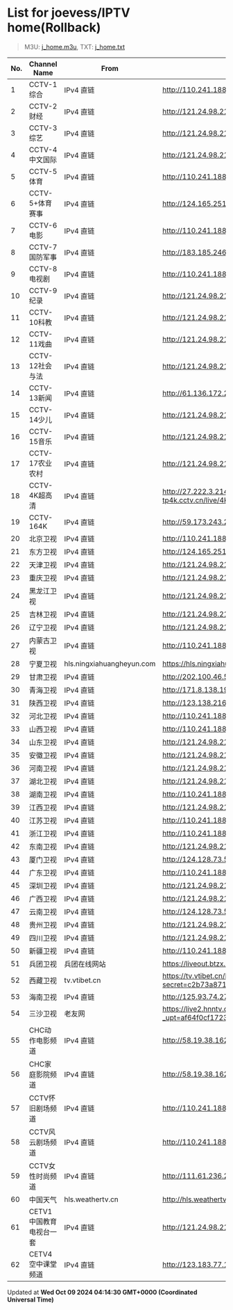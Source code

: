 # List for **joevess/IPTV home**(Rollback)

> M3U: [j_home.m3u](/j_home.m3u), TXT: [j_home.txt](/txt/j_home.txt)

| No. | Channel Name | From | Source |
| --- | ------------ | ---- | ------ |
| 1 | CCTV-1综合 | IPv4 直链 | <http://110.241.188.219:808/hls/1/index.m3u8> |
| 2 | CCTV-2财经 | IPv4 直链 | <http://121.24.98.21:8090/hls/10/index.m3u8> |
| 3 | CCTV-3综艺 | IPv4 直链 | <http://121.24.98.21:8090/hls/11/index.m3u8> |
| 4 | CCTV-4中文国际 | IPv4 直链 | <http://121.24.98.21:8090/hls/12/index.m3u8> |
| 5 | CCTV-5体育 | IPv4 直链 | <http://110.241.188.219:808/hls/5/index.m3u8> |
| 6 | CCTV-5+体育赛事 | IPv4 直链 | <http://124.165.251.82:9999/tsfile/live/0019_1.m3u8> |
| 7 | CCTV-6电影 | IPv4 直链 | <http://110.241.188.219:808/hls/6/index.m3u8> |
| 8 | CCTV-7国防军事 | IPv4 直链 | <http://183.185.246.78:9999/tsfile/live/0007_1.m3u8> |
| 9 | CCTV-8电视剧 | IPv4 直链 | <http://110.241.188.219:808/hls/8/index.m3u8> |
| 10 | CCTV-9纪录 | IPv4 直链 | <http://121.24.98.21:8090/hls/17/index.m3u8> |
| 11 | CCTV-10科教 | IPv4 直链 | <http://121.24.98.21:8090/hls/18/index.m3u8> |
| 12 | CCTV-11戏曲 | IPv4 直链 | <http://121.24.98.21:8090/hls/19/index.m3u8> |
| 13 | CCTV-12社会与法 | IPv4 直链 | <http://121.24.98.21:8090/hls/20/index.m3u8> |
| 14 | CCTV-13新闻 | IPv4 直链 | <http://61.136.172.236:9901/tsfile/live/0013_1.m3u8> |
| 15 | CCTV-14少儿 | IPv4 直链 | <http://121.24.98.21:8090/hls/22/index.m3u8> |
| 16 | CCTV-15音乐 | IPv4 直链 | <http://121.24.98.21:8090/hls/23/index.m3u8> |
| 17 | CCTV-17农业农村 | IPv4 直链 | <http://121.24.98.21:8090/hls/15/index.m3u8> |
| 18 | CCTV-4K超高清 | IPv4 直链 | <http://27.222.3.214/liveali-tp4k.cctv.cn/live/4K10M.stream/playlist.m3u8> |
| 19 | CCTV-164K | IPv4 直链 | <http://59.173.243.210:9901/tsfile/live/1036_1.m3u8> |
| 20 | 北京卫视 | IPv4 直链 | <http://110.241.188.219:808/hls/21/index.m3u8> |
| 21 | 东方卫视 | IPv4 直链 | <http://124.165.251.82:9999/tsfile/live/0107_1.m3u8> |
| 22 | 天津卫视 | IPv4 直链 | <http://121.24.98.21:8090/hls/33/index.m3u8> |
| 23 | 重庆卫视 | IPv4 直链 | <http://121.24.98.21:8090/hls/78/index.m3u8> |
| 24 | 黑龙江卫视 | IPv4 直链 | <http://121.24.98.21:8090/hls/42/index.m3u8> |
| 25 | 吉林卫视 | IPv4 直链 | <http://121.24.98.21:8090/hls/37/index.m3u8> |
| 26 | 辽宁卫视 | IPv4 直链 | <http://121.24.98.21:8090/hls/59/index.m3u8> |
| 27 | 内蒙古卫视 | IPv4 直链 | <http://110.241.188.219:808/hls/39/index.m3u8> |
| 28 | 宁夏卫视 | hls.ningxiahuangheyun.com | <https://hls.ningxiahuangheyun.com/live/nxws1M.m3u8> |
| 29 | 甘肃卫视 | IPv4 直链 | <http://202.100.46.58:9901/tsfile/live/1035_1.m3u8> |
| 30 | 青海卫视 | IPv4 直链 | <http://171.8.138.195:85/tsfile/live/0140_1.m3u8> |
| 31 | 陕西卫视 | IPv4 直链 | <http://123.138.216.44:9902/tsfile/live/0136_1.m3u8> |
| 32 | 河北卫视 | IPv4 直链 | <http://110.241.188.219:808/hls/18/index.m3u8> |
| 33 | 山西卫视 | IPv4 直链 | <http://110.241.188.219:808/hls/38/index.m3u8> |
| 34 | 山东卫视 | IPv4 直链 | <http://121.24.98.21:8090/hls/39/index.m3u8> |
| 35 | 安徽卫视 | IPv4 直链 | <http://121.24.98.21:8090/hls/81/index.m3u8> |
| 36 | 河南卫视 | IPv4 直链 | <http://121.24.98.21:8090/hls/34/index.m3u8> |
| 37 | 湖北卫视 | IPv4 直链 | <http://121.24.98.21:8090/hls/57/index.m3u8> |
| 38 | 湖南卫视 | IPv4 直链 | <http://110.241.188.219:808/hls/19/index.m3u8> |
| 39 | 江西卫视 | IPv4 直链 | <http://121.24.98.21:8090/hls/55/index.m3u8> |
| 40 | 江苏卫视 | IPv4 直链 | <http://110.241.188.219:808/hls/20/index.m3u8> |
| 41 | 浙江卫视 | IPv4 直链 | <http://110.241.188.219:808/hls/26/index.m3u8> |
| 42 | 东南卫视 | IPv4 直链 | <http://121.24.98.21:8090/hls/36/index.m3u8> |
| 43 | 厦门卫视 | IPv4 直链 | <http://124.128.73.58:9901/tsfile/live/0129_1.m3u8> |
| 44 | 广东卫视 | IPv4 直链 | <http://110.241.188.219:808/hls/25/index.m3u8> |
| 45 | 深圳卫视 | IPv4 直链 | <http://121.24.98.21:8090/hls/84/index.m3u8> |
| 46 | 广西卫视 | IPv4 直链 | <http://121.24.98.21:8090/hls/85/index.m3u8> |
| 47 | 云南卫视 | IPv4 直链 | <http://124.128.73.58:9901/tsfile/live/0119_1.m3u8> |
| 48 | 贵州卫视 | IPv4 直链 | <http://121.24.98.21:8090/hls/40/index.m3u8> |
| 49 | 四川卫视 | IPv4 直链 | <http://121.24.98.21:8090/hls/58/index.m3u8> |
| 50 | 新疆卫视 | IPv4 直链 | <http://110.241.188.219:808/hls/43/index.m3u8> |
| 51 | 兵团卫视 | 兵团在线网站 | <https://liveout.btzx.com.cn/62ds9e/yil08g.m3u8> |
| 52 | 西藏卫视 | tv.vtibet.cn | <https://tv.vtibet.cn/live/vuXz3cg3TmRUYg.m3u8?secret=c2b73a871f8a062dce01042b284753df&time=66bef378> |
| 53 | 海南卫视 | IPv4 直链 | <http://125.93.74.27:9002/tsfile/live/0109_1.m3u8> |
| 54 | 三沙卫视 | 老友网 | <https://live2.hnntv.cn/srs/tv/ssws.m3u8?_upt=af64f0cf1723795879> |
| 55 | CHC动作电影频道 | IPv4 直链 | <http://58.19.38.162:9901/tsfile/live/1037_1.m3u8> |
| 56 | CHC家庭影院频道 | IPv4 直链 | <http://58.19.38.162:9901/tsfile/live/1036_1.m3u8> |
| 57 | CCTV怀旧剧场频道 | IPv4 直链 | <http://110.241.188.219:808/hls/56/index.m3u8> |
| 58 | CCTV风云剧场频道 | IPv4 直链 | <http://110.241.188.219:808/hls/57/index.m3u8> |
| 59 | CCTV女性时尚频道 | IPv4 直链 | <http://111.61.236.247:9081/hls/59/index.m3u8> |
| 60 | 中国天气 | hls.weathertv.cn | <http://hls.weathertv.cn/tslslive/qCFIfHB/hls/live_sd.m3u8> |
| 61 | CETV1中国教育电视台一套 | IPv4 直链 | <http://121.24.98.21:8090/hls/67/index.m3u8> |
| 62 | CETV4空中课堂频道 | IPv4 直链 | <http://123.183.77.174:808/hls/92/index.m3u8> |

Updated at **Wed Oct 09 2024 04:14:30 GMT+0000 (Coordinated Universal Time)**
